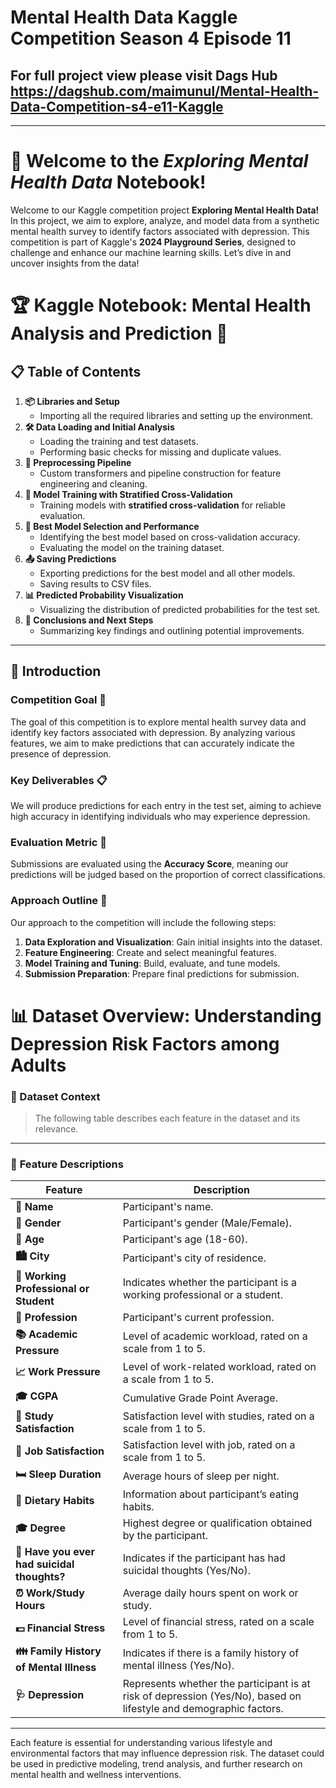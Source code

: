 # Mental Health Data Kaggle Competition Season 4 Episode 11

## For full project view please visit **Dags Hub** https://dagshub.com/maimunul/Mental-Health-Data-Competition-s4-e11-Kaggle
---------

# 🧠 Welcome to the *Exploring Mental Health Data* Notebook!

Welcome to our Kaggle competition project **Exploring Mental Health Data!** In this project, we aim to explore, analyze, and model data from a synthetic mental health survey to identify factors associated with depression. This competition is part of Kaggle's **2024 Playground Series**, designed to challenge and enhance our machine learning skills. Let’s dive in and uncover insights from the data!


# 🏆 Kaggle Notebook: Mental Health Analysis and Prediction 🧠

## 📋 Table of Contents
1. **📦 Libraries and Setup**  
   * Importing all the required libraries and setting up the environment.
2. **🛠️ Data Loading and Initial Analysis**  
   * Loading the training and test datasets.  
   * Performing basic checks for missing and duplicate values.
3. **🔧 Preprocessing Pipeline**  
   * Custom transformers and pipeline construction for feature engineering and cleaning.
4. **🚂 Model Training with Stratified Cross-Validation**  
   * Training models with **stratified cross-validation** for reliable evaluation.
5. **🎯 Best Model Selection and Performance**  
   * Identifying the best model based on cross-validation accuracy.  
   * Evaluating the model on the training dataset.
6. **📤 Saving Predictions**  
   * Exporting predictions for the best model and all other models.  
   * Saving results to CSV files.
7. **📊 Predicted Probability Visualization**  
   * Visualizing the distribution of predicted probabilities for the test set.
8. **🎉 Conclusions and Next Steps**  
   * Summarizing key findings and outlining potential improvements.


---

## 🎯 Introduction

### Competition Goal 🏁
The goal of this competition is to explore mental health survey data and identify key factors associated with depression. By analyzing various features, we aim to make predictions that can accurately indicate the presence of depression.

### Key Deliverables 📋
We will produce predictions for each entry in the test set, aiming to achieve high accuracy in identifying individuals who may experience depression.

### Evaluation Metric 🎯
Submissions are evaluated using the **Accuracy Score**, meaning our predictions will be judged based on the proportion of correct classifications.

### Approach Outline 🧩
Our approach to the competition will include the following steps:
1. **Data Exploration and Visualization**: Gain initial insights into the dataset.
2. **Feature Engineering**: Create and select meaningful features.
3. **Model Training and Tuning**: Build, evaluate, and tune models.
4. **Submission Preparation**: Prepare final predictions for submission.



# 📊 Dataset Overview: Understanding Depression Risk Factors among Adults

### 📝 Dataset Context
>  The following table describes each feature in the dataset and its relevance.

---

### 📌 **Feature Descriptions**

| **Feature**                                               | **Description**                                                                                     |
|-----------------------------------------------------------|-----------------------------------------------------------------------------------------------------|
| **👤 Name**                                               | Participant's name.                                                                                 |
| **🚻 Gender**                                             | Participant's gender (Male/Female).                                                                 |
| **🎂 Age**                                                | Participant's age (18-60).                                                                          |
| **🏙️ City**                                               | Participant's city of residence.                                                                    |
| **👔 Working Professional or Student**                    | Indicates whether the participant is a working professional or a student.                           |
| **💼 Profession**                                         | Participant's current profession.                                                                   |
| **📚 Academic Pressure**                                  | Level of academic workload, rated on a scale from 1 to 5.                                           |
| **📈 Work Pressure**                                      | Level of work-related workload, rated on a scale from 1 to 5.                                       |
| **🎓 CGPA**                                               | Cumulative Grade Point Average.                                                                     |
| **📖 Study Satisfaction**                                 | Satisfaction level with studies, rated on a scale from 1 to 5.                                      |
| **💼 Job Satisfaction**                                   | Satisfaction level with job, rated on a scale from 1 to 5.                                          |
| **🛏️ Sleep Duration**                                    | Average hours of sleep per night.                                                                   |
| **🍲 Dietary Habits**                                     | Information about participant’s eating habits.                                                      |
| **🎓 Degree**                                             | Highest degree or qualification obtained by the participant.                                        |
| **🧠 Have you ever had suicidal thoughts?**               | Indicates if the participant has had suicidal thoughts (Yes/No).                                    |
| **⏰ Work/Study Hours**                                   | Average daily hours spent on work or study.                                                         |
| **💵 Financial Stress**                                   | Level of financial stress, rated on a scale from 1 to 5.                                            |
| **👪 Family History of Mental Illness**                   | Indicates if there is a family history of mental illness (Yes/No).                                  |
| **🩺 Depression**                                         | Represents whether the participant is at risk of depression (Yes/No), based on lifestyle and demographic factors. |

---

Each feature is essential for understanding various lifestyle and environmental factors that may influence depression risk. The dataset could be used in predictive modeling, trend analysis, and further research on mental health and wellness interventions.
